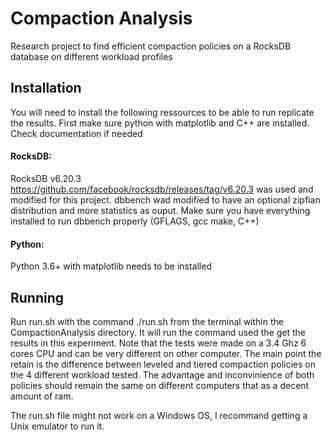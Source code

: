 # Compaction Analysis
Research project to find efficient compaction policies on a RocksDB database on different workload profiles


## Installation

You will need to install the following ressources to be able to run replicate the results.
First make sure python with matplotlib and C++ are installed. Check documentation if needed

#### RocksDB:
RocksDB v6.20.3 https://github.com/facebook/rocksdb/releases/tag/v6.20.3 was used and modified for this project.
dbbench wad modified to have an optional zipfian distribution and more statistics as ouput.
Make sure you have everything installed to run dbbench properly (GFLAGS, gcc make, C++)

#### Python:
Python 3.6+ with matplotlib needs to be installed

## Running
Run run.sh with the command ./run.sh from the terminal within the CompactionAnalysis directory. It will run the command used the get the results in this experiment. Note that the tests were made on a 3.4 Ghz 6 cores CPU and can be very different on other computer. The main point the retain is the difference between leveled and tiered compaction policies on the 4 different workload tested. The advantage and inconvinience of both policies should remain the same on different computers that as a decent amount of ram.

The run.sh file might not work on a Windows OS, I recommand getting a Unix emulator to run it.
